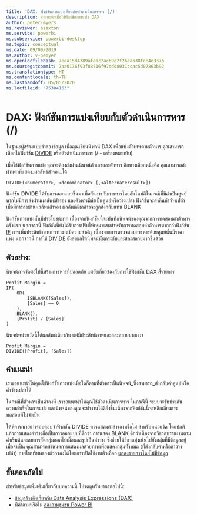 ```yaml
---
title: 'DAX: ฟังก์ชันการแบ่งเทียบกับตัวดำเนินการหาร (/)'
description: คำแนะนำเมื่อใช้ฟังก์ชันการแบ่ง DAX
author: peter-myers
ms.reviewer: asaxton
ms.service: powerbi
ms.subservice: powerbi-desktop
ms.topic: conceptual
ms.date: 09/09/2019
ms.author: v-pemyer
ms.openlocfilehash: 7eea15d4389afaac2ac69e2f26eaa38fe84e337b
ms.sourcegitcommit: 7aa0136f93f88516f97ddd8031ccac5d07863b92
ms.translationtype: HT
ms.contentlocale: th-TH
ms.lasthandoff: 05/05/2020
ms.locfileid: "75304163"
---
```

# <a name="dax-divide-function-vs-divide-operator-"></a>DAX: ฟังก์ชันการแบ่งเทียบกับตัวดำเนินการหาร (/)

ในฐานะผู้สร้างแบบจำลองข้อมูล เมื่อคุณเขียนนิพจน์ DAX เพื่อแบ่งตัวเศษตามตัวหาร คุณสามารถเลือกใช้ฟังก์ชัน [DIVIDE](/dax/divide-function-dax) หรือตัวดำเนินการหาร (/ - เครื่องหมายทับ)

เมื่อใช้ฟังก์ชันการแบ่ง คุณจะต้องส่งผ่านนิพจน์ตัวเลขและตัวหาร อีกทางเลือกหนึ่งคือ คุณสามารถส่งผ่านค่าที่แสดง_ผลลัพธ์สำรอง_ได้

```dax
DIVIDE(<numerator>, <denominator> [,<alternateresult>])
```

ฟังก์ชัน DIVIDE ได้รับการออกแบบขึ้นมาเพื่อจัดการกับการหารโดยอัตโนมัติในกรณีที่มีค่าเป็นศูนย์ หากไม่มีการส่งผ่านผลลัพธ์สำรอง และตัวหารมีค่าเป็นศูนย์หรือว่างเปล่า ฟังก์ชันจะส่งคืนค่าว่างเปล่า เมื่อมีการส่งผ่านผลลัพธ์สำรอง ผลลัพธ์ดังกล่าวจะถูกส่งกลับแทน BLANK

ฟังก์ชันการแบ่งนั้นมีประโยชน์มาก เนื่องจากฟังก์ชันนี้จะบันทึกนิพจน์ของคุณจากการทดสอบค่าตัวหารครั้งแรก นอกจากนี้ ฟังก์ชันนี้ยังได้รับการปรับให้เหมาะสมสำหรับการทดสอบค่าตัวหารมากกว่าฟังก์ชัน [IF](/dax/if-function-dax) การเพิ่มประสิทธิภาพการทำงานมีความสำคัญ เนื่องจากการตรวจสอบการหารด้วยศูนย์นั้นมีราคาแพง นอกจากนี้ การใช้ DIVIDE ยังส่งผลให้นิพจน์นั้นกระชับและสละสลวยมากขึ้นด้วย

## <a name="example"></a>ตัวอย่าง:

นิพจน์การวัดต่อไปนี้สร้างการหารที่ปลอดภัย แต่ยังเกี่ยวข้องกับการใช้ฟังก์ชัน DAX สี่รายการ

```dax
Profit Margin =
IF(
    OR(
        ISBLANK([Sales]),
        [Sales] == 0
    ),
    BLANK(),
    [Profit] / [Sales]
)
```

นิพจน์หน่วยวัดนี้ได้ผลลัพธ์เดียวกัน แต่มีประสิทธิภาพและสละสลายมากกว่า

```dax
Profit Margin =
DIVIDE([Profit], [Sales])
```

## <a name="recommendations"></a>คำแนะนำ

เราขอแนะนำให้คุณใช้ฟังก์ชันการแบ่งเมื่อใดก็ตามที่ตัวหารเป็นนิพจน์_ซึ่งสามารถ_ส่งกลับค่าศูนย์หรือค่าว่างเปล่าได้

ในกรณีที่ตัวหารเป็นค่าคงที่ เราขอแนะนำให้คุณใช้ตัวดำเนินการหาร ในกรณีนี้ ระบบจะรับประกันความสำเร็จในการแบ่ง และนิพจน์ของคุณจะทำงานได้ดียิ่งขึ้นเนื่องจากฟังก์ชันนี้จะหลีกเลี่ยงการทดสอบที่ไม่จำเป็น

ให้พิจารณาอย่างรอบคอบว่าฟังก์ชัน DIVIDE ควรแสดงค่าสำรองหรือไม่ สำหรับหน่วยวัด โดยปกติแล้วการแสดงค่าว่างถือเป็นการออกแบบที่ดีกว่า การแสดง BLANK ดีกว่าเนื่องจากวิชวลบรายงานตามค่าเริ่มต้นจะลบการจัดกลุ่มออกไปเมื่อผลสรุปเป็นค่าว่าง ซึ่งช่วยให้วิชวลมุ่งเน้นไปยังกลุ่มที่มีข้อมูลอยู่ เมื่อจำเป็น คุณสามารถกำหนดการแสดงผลด้วยภาพเพื่อแสดงกลุ่มทั้งหมด (ที่ส่งกลับค่าหรือค่าว่างเปล่า) ภายในบริบทของตัวกรองได้โดยการเปิดใช้งานตัวเลือก [แสดงรายการโดยไม่มีข้อมูล](../desktop-show-items-no-data.md)

## <a name="next-steps"></a>ขั้นตอนถัดไป

สำหรับข้อมูลเพิ่มเติมเกี่ยวกับบทความนี้ โปรดดูทรัพยากรต่อไปนี้:

- [ข้อมูลอ้างอิงเกี่ยวกับ Data Analysis Expressions (DAX)](/dax/)
- มีคำถามหรือไม่ [ลองถามชุมชน Power BI](https://community.powerbi.com/)
